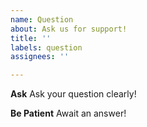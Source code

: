 ```yaml
---
name: Question
about: Ask us for support!
title: ''
labels: question
assignees: ''

---
```


**Ask**
Ask your question clearly!

**Be Patient**
Await an answer!
